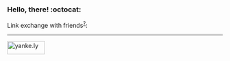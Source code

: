 ### Hello, there! :octocat:

Link exchange with friends<sup>[?](https://github.com/ssdr/ssdr/blob/master/LINK_EXCHANGE.md)</sup>:

---

<a href="https://yanl.cc"><img src="http://yanl.cc/images/mutong.png" width="88" height="31" alt="yanke.ly"></a>
